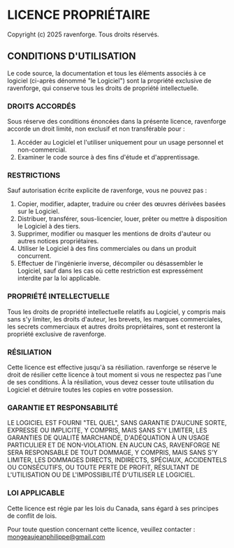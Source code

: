 # LICENCE PROPRIÉTAIRE

Copyright (c) 2025 ravenforge. Tous droits réservés.

## CONDITIONS D'UTILISATION

Le code source, la documentation et tous les éléments associés à ce logiciel (ci-après dénommé "le Logiciel") sont la propriété exclusive de ravenforge, qui conserve tous les droits de propriété intellectuelle.

### DROITS ACCORDÉS

Sous réserve des conditions énoncées dans la présente licence, ravenforge accorde un droit limité, non exclusif et non transférable pour :

1. Accéder au Logiciel et l'utiliser uniquement pour un usage personnel et non-commercial.
2. Examiner le code source à des fins d'étude et d'apprentissage.

### RESTRICTIONS

Sauf autorisation écrite explicite de ravenforge, vous ne pouvez pas :

1. Copier, modifier, adapter, traduire ou créer des œuvres dérivées basées sur le Logiciel.
2. Distribuer, transférer, sous-licencier, louer, prêter ou mettre à disposition le Logiciel à des tiers.
3. Supprimer, modifier ou masquer les mentions de droits d'auteur ou autres notices propriétaires.
4. Utiliser le Logiciel à des fins commerciales ou dans un produit concurrent.
5. Effectuer de l'ingénierie inverse, décompiler ou désassembler le Logiciel, sauf dans les cas où cette restriction est expressément interdite par la loi applicable.

### PROPRIÉTÉ INTELLECTUELLE

Tous les droits de propriété intellectuelle relatifs au Logiciel, y compris mais sans s'y limiter, les droits d'auteur, les brevets, les marques commerciales, les secrets commerciaux et autres droits propriétaires, sont et resteront la propriété exclusive de ravenforge.

### RÉSILIATION

Cette licence est effective jusqu'à sa résiliation. ravenforge se réserve le droit de résilier cette licence à tout moment si vous ne respectez pas l'une de ses conditions. À la résiliation, vous devez cesser toute utilisation du Logiciel et détruire toutes les copies en votre possession.

### GARANTIE ET RESPONSABILITÉ

LE LOGICIEL EST FOURNI "TEL QUEL", SANS GARANTIE D'AUCUNE SORTE, EXPRESSE OU IMPLICITE, Y COMPRIS, MAIS SANS S'Y LIMITER, LES GARANTIES DE QUALITÉ MARCHANDE, D'ADÉQUATION À UN USAGE PARTICULIER ET DE NON-VIOLATION. EN AUCUN CAS, RAVENFORGE NE SERA RESPONSABLE DE TOUT DOMMAGE, Y COMPRIS, MAIS SANS S'Y LIMITER, LES DOMMAGES DIRECTS, INDIRECTS, SPÉCIAUX, ACCIDENTELS OU CONSÉCUTIFS, OU TOUTE PERTE DE PROFIT, RÉSULTANT DE L'UTILISATION OU DE L'IMPOSSIBILITÉ D'UTILISER LE LOGICIEL.

### LOI APPLICABLE

Cette licence est régie par les lois du Canada, sans égard à ses principes de conflit de lois.

Pour toute question concernant cette licence, veuillez contacter : mongeaujeanphilippe@gmail.com